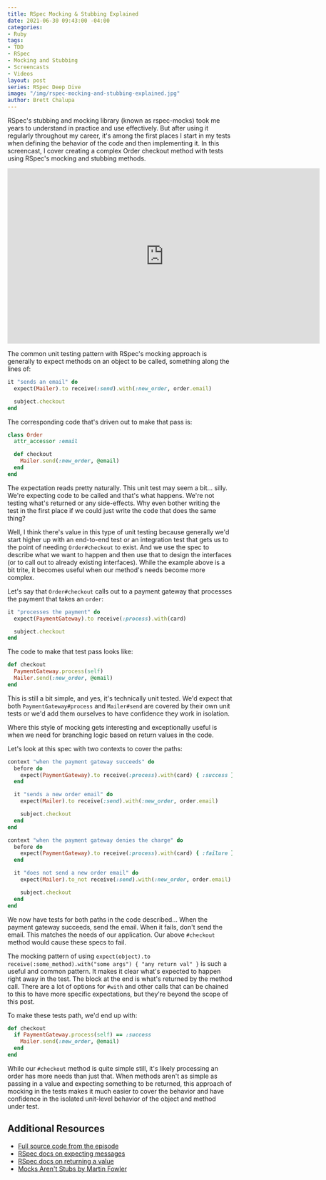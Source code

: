 ```yaml
---
title: RSpec Mocking & Stubbing Explained
date: 2021-06-30 09:43:00 -04:00
categories:
- Ruby
tags:
- TDD
- RSpec
- Mocking and Stubbing
- Screencasts
- Videos
layout: post
series: RSpec Deep Dive
image: "/img/rspec-mocking-and-stubbing-explained.jpg"
author: Brett Chalupa
---
```


RSpec's stubbing and mocking library (known as rspec-mocks) took me years to
understand in practice and use effectively. But after using it regularly
throughout my career, it's among the first places I start in my tests when
defining the behavior of the code and then implementing it. In this screencast,
I cover creating a complex Order checkout method with tests using RSpec's
mocking and stubbing methods.

<iframe width="700" height="393" src="https://www.youtube.com/embed/ciVXLf6YnUE" title="YouTube video player" frameborder="0" allow="accelerometer; autoplay; clipboard-write; encrypted-media; gyroscope; picture-in-picture" allowfullscreen></iframe>

The common unit testing pattern with RSpec's mocking approach is generally to
expect methods on an object to be called, something along the lines of:

``` ruby
it "sends an email" do
  expect(Mailer).to receive(:send).with(:new_order, order.email)

  subject.checkout
end
```

The corresponding code that's driven out to make that pass is:

``` ruby
class Order
  attr_accessor :email

  def checkout
    Mailer.send(:new_order, @email)
  end
end
```

The expectation reads pretty naturally. This unit test may seem a bit... silly.
We're expecting code to be called and that's what happens. We're not testing
what's returned or any side-effects. Why even bother writing the test in the
first place if we could just write the code that does the same thing?

Well, I think there's value in this type of unit testing because generally we'd
start higher up with an end-to-end test or an integration test that gets us to
the point of needing `Order#checkout` to exist. And we use the spec to describe
what we want to happen and then use that to design the interfaces (or to call
out to already existing interfaces). While the example above is a bit trite, it
becomes useful when our method's needs become more complex.

Let's say that `Order#checkout` calls out to a payment gateway that processes
the payment that takes an `order`:

``` ruby
it "processes the payment" do
  expect(PaymentGateway).to receive(:process).with(card)

  subject.checkout
end
```

The code to make that test pass looks like:

``` ruby
def checkout
  PaymentGateway.process(self)
  Mailer.send(:new_order, @email)
end
```

This is still a bit simple, and yes, it's technically unit tested. We'd
expect that both `PaymentGateway#process` and `Mailer#send` are covered by
their own unit tests or we'd add them ourselves to have confidence they work in
isolation.

Where this style of mocking gets interesting and exceptionally useful is when
we need for branching logic based on return values in the code.

Let's look at this spec with two contexts to cover the paths:

``` ruby
context "when the payment gateway succeeds" do
  before do
    expect(PaymentGateway).to receive(:process).with(card) { :success }
  end

  it "sends a new order email" do
    expect(Mailer).to receive(:send).with(:new_order, order.email)

    subject.checkout
  end
end

context "when the payment gateway denies the charge" do
  before do
    expect(PaymentGateway).to receive(:process).with(card) { :failure }
  end

  it "does not send a new order email" do
    expect(Mailer).to_not receive(:send).with(:new_order, order.email)

    subject.checkout
  end
end
```

We now have tests for both paths in the code described... When the payment
gateway succeeds, send the email. When it fails, don't send the email. This
matches the needs of our application. Our above `#checkout` method would cause
these specs to fail.

The mocking pattern of using `expect(object).to receive(:some_method).with("some args") { "any return val" }`
is such a useful and common pattern. It makes it clear what's expected to
happen right away in the test. The block at the end is what's returned by the
method call. There are a lot of options for `#with` and other calls that can be
chained to this to have more specific expectations, but they're beyond the
scope of this post.

To make these tests path, we'd end up with:

``` ruby
def checkout
  if PaymentGateway.process(self) == :success
    Mailer.send(:new_order, @email)
  end
end
```

While our `#checkout` method is quite simple still, it's likely processing an
order has more needs than just that. When methods aren't as simple as passing
in a value and expecting something to be returned, this approach of mocking in
the tests makes it much easier to cover the behavior and have confidence in the
isolated unit-level behavior of the object and method under test.

## Additional Resources

- [Full source code from the episode](https://github.com/brettchalupa/screencasts/tree/master/rspec-mocking-explained)
- [RSpec docs on expecting messages](https://relishapp.com/rspec/rspec-mocks/v/3-10/docs/basics/expecting-messages)
- [RSpec docs on returning a value](https://relishapp.com/rspec/rspec-mocks/v/3-10/docs/configuring-responses/returning-a-value)
- [Mocks Aren't Stubs by Martin Fowler](https://martinfowler.com/articles/mocksArentStubs.html)
